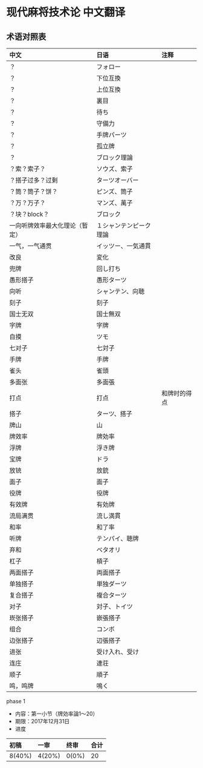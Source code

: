 # 现代麻将技术论 中文翻译

## 术语对照表

| 中文 | 日语 | 注释 |
| :--- | :--- | :--- |
| ？ | フォロー |  |
| ？ | 下位互換 |  |
| ？ | 上位互換 |  |
| ？ | 裏目 |  |
| ？ | 待ち |  |
| ？ | 守備力 |  |
| ？ | 手牌パーツ |  |
| ？ | 孤立牌 |  |
| ？ | ブロック理論 |  |
| ？索？索子？ | ソウズ、索子 |  |
| ？搭子过多？过剩 | ターツオーバー |  |
| ？筒？筒子？饼？ | ピンズ、筒子 |  |
| ？万？万子？ | マンズ、萬子 |  |
| ？块？block？ | ブロック |  |
| 一向听牌效率最大化理论（暂定） | １シャンテンピーク理論 |  |
| 一气，一气通贯 | イッツー、一気通貫 |  |
| 改良 | 変化 |  |
| 兜牌 | 回し打ち |  |
| 愚形搭子 | 愚形ターツ |  |
| 向听 | シャンテン、向聴 |  |
| 刻子 | 刻子 |  |
| 国士无双 | 国士無双 |  |
| 字牌 | 字牌 |  |
| 自摸 | ツモ |  |
| 七对子 | 七対子 |  |
| 手牌 | 手牌 |  |
| 雀头 | 雀頭 |  |
| 多面张 | 多面張 |  |
| 打点 | 打点 | 和牌时的得点 |
| 搭子 | ターツ、搭子 |  |
| 牌山 | 山 |  |
| 牌效率 | 牌効率 |  |
| 浮牌 | 浮き牌 |  |
| 宝牌 | ドラ |  |
| 放铳 | 放銃 |  |
| 面子 | 面子 |  |
| 役牌 | 役牌 |  |
| 有效牌 | 有効牌 |  |
| 流局满贯 | 流し満貫 |  |
| 和率 | 和了率 |  |
| 听牌 | テンパイ、聴牌 |  |
| 弃和 | ベタオリ |  |
| 杠子 | 槓子 |  |
| 两面搭子 | 両面搭子 |  |
| 单独搭子 | 単独ダーツ |  |
| 复合搭子 | 複合ターツ |  |
| 对子 | 対子、トイツ |  |
| 崁张搭子 | 嵌張搭子 |  |
| 组合 | コンボ |  |
| 边张搭子 | 辺張搭子 |  |
| 进张 | 受け入れ、受け |  |
| 连庄 | 連荘 |  |
| 顺子 | 順子 |  |
| 鸣，鸣牌 | 鳴く |  |



phase 1

* 内容：第一小节（牌効率論1～20）
* 期限：2017年12月31日
* 进度

| 初稿 | 一审 | 终审 | 合计 |
| :--- | :--- | :--- | :--- |
| 8\(40%\) | 4\(20%\) | 0\(0%\) | 20 |



